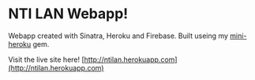 # NTI LAN Webapp!

Webapp created with Sinatra, Heroku and Firebase.
Built useing my [mini-heroku](https://rubygems.org/gems/mini-heroku) gem.

Visit the live site here!
[http://ntilan.herokuapp.com](http://ntilan.herokuapp.com)